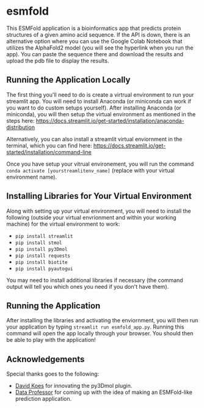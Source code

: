 # esmfold
This ESMFold application is a bioinformatics app that predicts protein structures of a given amino acid sequence.  If the API is down, there is an alternative option where you can use the Google Colab Notebook that utilizes the AlphaFold2 model (you will see the hyperlink when you run the app).  You can paste the sequence there and download the results and upload the pdb file to display the results.

## Running the Application Locally
The first thing you'll need to do is create a virtrual environment to run your streamlit app.  You will need to install Anaconda (or miniconda can work if you want to do custom setups yourself).  After installing Anaconda (or miniconda), you will then setup the virtual environment as mentioned in the steps here:  https://docs.streamlit.io/get-started/installation/anaconda-distribution

Alternatively, you can also install a streamlit virtual enviornment in the terminal, which you can find here:  https://docs.streamlit.io/get-started/installation/command-line

Once you have setup your vitrual environement, you will run the command `conda activate [yourstreamlitenv_name]` (replace with your virtual environment name).

## Installing Libraries for Your Virtual Environment
Along with setting up your virtual environment, you will need to install the following (outside your virtual envrionment and within your working machine) for the virtual environment to work:

* `pip install streamlit`
* `pip install stmol`
* `pip install py3Dmol`
* `pip install requests`
* `pip install biotite`
* `pip install pyautogui`

You may need to install additional libraries if necessary (the command output will tell you which ones you need if you don't have them).

## Running the Application
After installing the libraries and activating the enviornment, you will then run your application by typing `streamlit run esmfold_app.py`.  Running this command will open the app locally through your browser.  You should then be able to play with the application!

## Acknowledgements
Special thanks goes to the following:

* <a href="https://github.com/dkoes">David Koes</a> for innovating the py3Dmol plugin.
* <a href="https://github.com/dataprofessor">Data Professor</a> for coming up with the idea of making an ESMFold-like prediction application.


